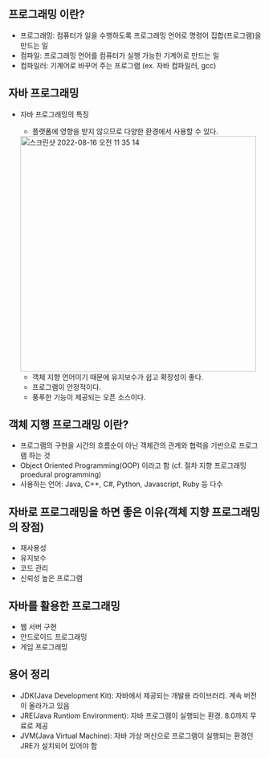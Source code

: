 ## 프로그래밍 이란?
- 프로그래밍: 컴퓨터가 일을 수행하도록 프로그래밍 언어로 명령어 집합(프로그램)을 만드는 일
- 컴파일: 프로그래밍 언어를 컴퓨터가 실행 가능한 기계어로 만드는 일
- 컴파일러: 기계어로 바꾸어 주는 프로그램 (ex. 자바 컴파일러, gcc)

## 자바 프로그래밍
- 자바 프로그래밍의 특징
  - 플랫폼에 영향을 받지 않으므로 다양한 환경에서 사용할 수 있다.
  <img width="469" alt="스크린샷 2022-08-16 오전 11 35 14" src="https://user-images.githubusercontent.com/75515697/184786269-b3d48ad4-8b20-48cf-8cf3-258060a8f2ae.png">

  - 객체 지향 언어이기 때문에 유지보수가 쉽고 확장성이 좋다.
  - 프로그램이 안정적이다.
  - 풍푸한 기능이 제공되는 오픈 소스이다.

## 객체 지행 프로그래밍 이란?
- 프로그램의 구현을 시간의 흐름순이 아닌 객체간의 관계와 협력을 기반으로 프로그램 하는 것
- Object Oriented Programming(OOP) 이라고 함 (cf. 절차 지향 프로그래밍 proedural programming)
- 사용하는 언어: Java, C++, C#, Python, Javascript, Ruby 등 다수

## 자바로 프로그래밍을 하면 좋은 이유(객체 지향 프로그래밍의 장점)
- 재사용성
- 유지보수
- 코드 관리
- 신뢰성 높은 프로그램

## 자바를 활용한 프로그래밍
- 웹 서버 구현
- 안드로이드 프로그래밍
- 게임 프로그래밍

## 용어 정리
- JDK(Java Development Kit): 자바에서 제공되는 개발용 라이브러리. 계속 버전이 올라가고 있음
- JRE(Java Runtiom Environment): 자바 프로그램이 실행되는 환경. 8.0까지 무료로 제공
- JVM(Java Virtual Machine): 자바 가상 머신으로 프로그램이 실행되는 환경인 JRE가 설치되어 있어야 함
